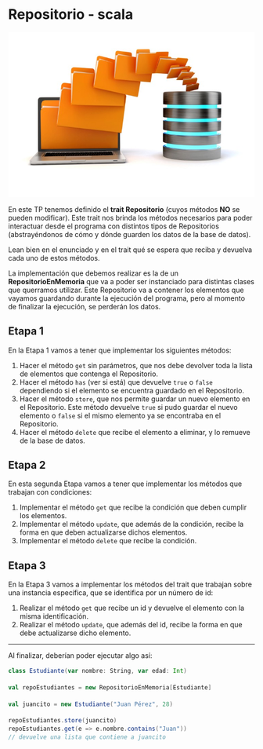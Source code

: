 # Repositorio - scala

![portada](assets/cover.jpeg)

En este TP tenemos definido el **trait Repositorio** (cuyos métodos **NO** se pueden modificar). Este trait nos brinda los métodos necesarios para poder interactuar desde el programa con distintos tipos de Repositorios (abstrayéndonos de cómo y dónde guarden los datos de la base de datos).

Lean bien en el enunciado y en el trait qué se espera que reciba y devuelva cada uno de estos métodos.

La implementación que debemos realizar es la de un **RepositorioEnMemoria** que va a poder ser instanciado para distintas clases que querramos utilizar. Este Repositorio va a contener los elementos que vayamos guardando durante la ejecución del programa, pero al momento de finalizar la ejecución, se perderán los datos.

## Etapa 1

En la Etapa 1 vamos a tener que implementar los siguientes métodos:

1. Hacer el método `get` sin parámetros, que nos debe devolver toda la lista de elementos que contenga el Repositorio.
2. Hacer el método `has` (ver si está) que devuelve `true` o `false` dependiendo si el elemento se encuentra guardado en el Repositorio.
3. Hacer el método `store`, que nos permite guardar un nuevo elemento en el Repositorio. Este método devuelve `true` si pudo guardar el nuevo elemento o `false` si el mismo elemento ya se encontraba en el Repositorio.
4. Hacer el método `delete` que recibe el elemento a eliminar, y lo remueve de la base de datos.

## Etapa 2

En esta segunda Etapa vamos a tener que implementar los métodos que trabajan con condiciones:

1. Implementar el método `get` que recibe la condición que deben cumplir los elementos.
2. Implementar el método `update`, que además de la condición, recibe la forma en que deben actualizarse dichos elementos.
3. Implementar el método `delete` que recibe la condición.

## Etapa 3

En la Etapa 3 vamos a implementar los métodos del trait que trabajan sobre una instancia específica, que se identifica por un número de id:

1. Realizar el método `get` que recibe un id y devuelve el elemento con la misma identificación.
2. Realizar el método `update`, que además del id, recibe la forma en que debe actualizarse dicho elemento.

---

Al finalizar, deberían poder ejecutar algo así:

```scala
class Estudiante(var nombre: String, var edad: Int)

val repoEstudiantes = new RepositorioEnMemoria[Estudiante]

val juancito = new Estudiante("Juan Pérez", 28)

repoEstudiantes.store(juancito)
repoEstudiantes.get(e => e.nombre.contains("Juan"))
// devuelve una lista que contiene a juancito
```